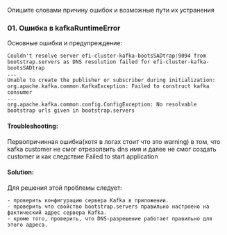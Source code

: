 Опишите словами причину ошибок и возможные пути их устранения

### 01. Ошибка в kafkaRuntimeError

Основные ошибки и предупреждение:
```
Couldn't resolve server efi-cluster-kafka-bootsSADtrap:9094 from bootstrap.servers as DNS resolution failed for efi-cluster-kafka-bootsSADtrap
...
Unable to create the publisher or subscriber during initialization: org.apache.kafka.common.KafkaException: Failed to construct kafka consumer
...
org.apache.kafka.common.config.ConfigException: No resolvable bootstrap urls given in bootstrap.servers
```
#### Troubleshooting:

Первопричинная ошибка(хотя в логах стоит что это warning) в том, что kafka customer не смог отрезолвить dns имя и далее не смог создать customer и как следствие 
Failed to start application

#### Solution:

Для решения этой проблемы следует:

    - проверить конфигурацию сервера Kafka в приложении.
    - проверить что свойство bootstrap.servers правильно настроено на фактический адрес сервера Kafka.
    - кроме того, проверить, что DNS-разрешение работает правильно для этого адреса.
